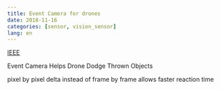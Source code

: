 ```yaml
---
title: Event Camera for drones
date: 2018-11-16
categories: [sensor, vision_sensor]
lang: en
---
```

[IEEE](https://spectrum.ieee.org/automaton/robotics/drones/event-camera-helps-drone-dodge-thrown-objects)

Event Camera Helps Drone Dodge Thrown Objects

pixel by pixel delta instead of frame by frame allows faster reaction time
